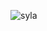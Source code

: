 ![syla](https://github.com/yuankong666/Ultimate-RAT-Collection/assets/128066597/5cd7ade4-8f5f-4d21-a829-394b419e5eef)
